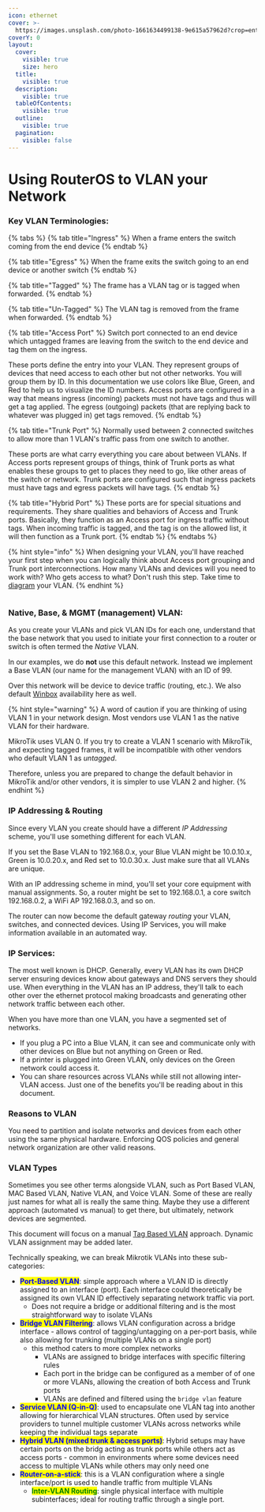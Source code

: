 ```yaml
---
icon: ethernet
cover: >-
  https://images.unsplash.com/photo-1661634499138-9e615a57962d?crop=entropy&cs=srgb&fm=jpg&ixid=M3wxOTcwMjR8MHwxfHNlYXJjaHwxfHx0ZWxjb3xlbnwwfHx8fDE3Mjk5ODgzMjN8MA&ixlib=rb-4.0.3&q=85
coverY: 0
layout:
  cover:
    visible: true
    size: hero
  title:
    visible: true
  description:
    visible: true
  tableOfContents:
    visible: true
  outline:
    visible: true
  pagination:
    visible: false
---
```


# Using RouterOS to VLAN your Network

### Key VLAN Terminologies:

{% tabs %}
{% tab title="Ingress" %}
When a frame enters the switch coming from the end  device
{% endtab %}

{% tab title="Egress" %}
When the frame exits the switch going to an end device or another switch
{% endtab %}

{% tab title="Tagged" %}
The frame has a VLAN tag or is tagged when forwarded.
{% endtab %}

{% tab title="Un-Tagged" %}
The VLAN tag is removed from the frame when forwarded.
{% endtab %}

{% tab title="Access Port" %}
Switch port connected  to an end device which untagged frames are leaving from the switch to the end device and tag them on the ingress.

These ports define the entry into your VLAN. They represent groups of devices that need access to each other but not other networks. You will group them by ID. In this documentation we use colors like Blue, Green, and Red to help us to visualize the ID numbers. Access ports are configured in a way that means ingress (incoming) packets must not have tags and thus will get a tag applied. The egress (outgoing) packets (that are replying back to whatever was plugged in) get tags removed.
{% endtab %}

{% tab title="Trunk Port" %}
Normally used between 2 connected switches to allow more than 1 VLAN's traffic pass from one switch to another.

These ports are what carry everything you care about between VLANs. If Access ports represent groups of things, think of Trunk ports as what enables these groups to get to places they need to go, like other areas of the switch or network. Trunk ports are configured such that ingress packets must have tags and egress packets will have tags.
{% endtab %}

{% tab title="Hybrid Port" %}
These ports are for special situations and requirements. They share qualities and behaviors of Access and Trunk ports. Basically, they function as an Access port for ingress traffic without tags. When incoming traffic is tagged, and the tag is on the allowed list, it will then function as a Trunk port.
{% endtab %}
{% endtabs %}

{% hint style="info" %}
When designing your VLAN, you'll have reached your first step when you can logically think about Access port grouping and Trunk port interconnections. How many VLANs and devices will you need to work with? Who gets access to what? Don't rush this step. Take time to [diagram](https://www.draw.io/) your VLAN.
{% endhint %}

<figure><img src="https://i.ibb.co/cgPNYS3/vlanlogo.png" alt=""><figcaption></figcaption></figure>

### Native, Base, & MGMT (management) VLAN:

As you create your VLANs and pick VLAN IDs for each one, understand that the base network that you used to initiate your first connection to a router or switch is often termed the _Native_ VLAN.&#x20;

In our examples, we do **not** use this default network. Instead we implement a Base VLAN (our name for the management VLAN) with an ID of 99.&#x20;

Over this network will be device to device traffic (routing, etc.). We also default [Winbox](https://wiki.mikrotik.com/wiki/Manual:Winbox) availability here as well.

{% hint style="warning" %}
A word of caution if you are thinking of using VLAN 1 in your network design. Most vendors use VLAN 1 as the native VLAN for their hardware.&#x20;

MikroTik uses VLAN 0. If you try to create a VLAN 1 scenario with MikroTik, and expecting tagged frames, it will be incompatible with other vendors who default VLAN 1 as _untagged_.

Therefore, unless you are prepared to change the default behavior in MikroTik and/or other vendors, it is simpler to use VLAN 2 and higher.
{% endhint %}

### IP Addressing & Routing

Since every VLAN you create should have a different _IP Addressing_ scheme, you'll use something different for each VLAN.&#x20;

If you set the Base VLAN to 192.168.0.x, your Blue VLAN might be 10.0.10.x, Green is 10.0.20.x, and Red set to 10.0.30.x. Just make sure that all VLANs are unique.

With an IP addressing scheme in mind, you'll set your core equipment with manual assignments. So, a router might be set to 192.168.0.1, a core switch 192.168.0.2, a WiFi AP 192.168.0.3, and so on.&#x20;

The router can now become the default gateway _routing_ your VLAN, switches, and connected devices. Using IP Services, you will make information available in an automated way.

### IP Services:

The most well known is DHCP. Generally, every VLAN has its own DHCP server ensuring devices know about gateways and DNS servers they should use. When everything in the VLAN has an IP address, they'll talk to each other over the ethernet protocol making broadcasts and generating other network traffic between each other.

When you have more than one VLAN, you have a segmented set of networks.&#x20;

* If you plug a PC into a Blue VLAN, it can see and communicate only with other devices on Blue but not anything on Green or Red.&#x20;
* If a printer is plugged into Green VLAN, only devices on the Green network could access it.&#x20;
* You can share resources across VLANs while still not allowing inter-VLAN access. Just one of the benefits you'll be reading about in this document.

### Reasons to VLAN

You need to partition and isolate networks and devices from each other using the same physical hardware. Enforcing QOS policies and general network organization are other valid reasons.

### VLAN Types

Sometimes you see other terms alongside VLAN, such as Port Based VLAN, MAC Based VLAN, Native VLAN, and Voice VLAN. Some of these are really just names for what all is really the same thing. Maybe they use a different approach (automated vs manual) to get there, but ultimately, network devices are segmented.

This document will focus on a manual [Tag Based VLAN](https://en.wikipedia.org/wiki/IEEE_802.1Q) approach. Dynamic VLAN assignment may be added later.

Technically speaking, we can break Mikrotik VLANs into these sub-categories:

* <mark style="color:blue;">**Port-Based VLAN**</mark>: simple approach where a VLAN ID is directly assigned to an interface (port). Each interface could theoretically be assigned its own VLAN ID effectively separating network traffic via port.
  * Does not require a bridge or additional filtering and is the most straightforward way to isolate VLANs
* <mark style="color:blue;">**Bridge VLAN Filtering**</mark>: allows VLAN configuration across a bridge interface - allows control of tagging/untagging on a per-port basis, while also allowing for trunking (multiple VLANs on a single port)
  * this method caters to more complex networks
    * VLANs are assigned to bridge interfaces with specific filtering rules
    * Each port in the bridge can be configured as  a member of of one or more VLANs, allowing the creation of both Access and Trunk ports
    * VLANs are defined and filtered using the `bridge vlan` feature
* <mark style="color:blue;">**Service VLAN (Q-in-Q)**</mark>: used to encapsulate one VLAN tag into another allowing for hierarchical VLAN structures. Often used by service providers to tunnel multiple customer VLANs across networks while keeping the individual tags separate&#x20;
* <mark style="color:blue;">**Hybrid VLAN (mixed trunk & access ports)**</mark>: Hybrid setups may have certain ports on the bridg acting as trunk ports while others act as access ports - common in environments where some devices need access to multiple VLANs while others may only need one
* <mark style="color:blue;">**Router-on-a-stick**</mark>: this is a VLAN configuration where a single interface/port is used to handle traffic from multiple VLANs
  * <mark style="color:green;">**Inter-VLAN Routing**</mark>: single physical interface with multiple subinterfaces; ideal for routing traffic through a single port.
